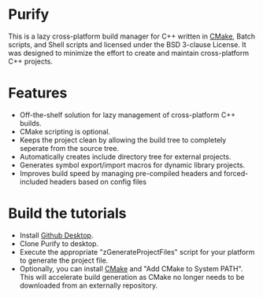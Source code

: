 # Purify

This is a lazy cross-platform build manager for C++ written in [CMake](http://www.cmake.org/), Batch scripts, and Shell scripts and licensed under the BSD 3-clause License. It was designed to minimize the effort to create and maintain cross-platform C++ projects.

# Features
- Off-the-shelf solution for lazy management of cross-platform C++ builds.
- CMake scripting is optional.
- Keeps the project clean by allowing the build tree to completely seperate from the source tree.
- Automatically creates include directory tree for external projects.
- Generates symbol export/import macros for dynamic library projects.
- Improves build speed by managing pre-compiled headers and forced-included headers based on config files


# Build the tutorials
 - Install [Github Desktop](https://desktop.github.com/).
 - Clone Purify to desktop.
 - Execute the appropriate "zGenerateProjectFiles" script for your platform to generate the project file.
 - Optionally, you can install [CMake](http://www.cmake.org/) and "Add CMake to System PATH". This will accelerate build generation as CMake no longer needs to be downloaded from an externally repository.

